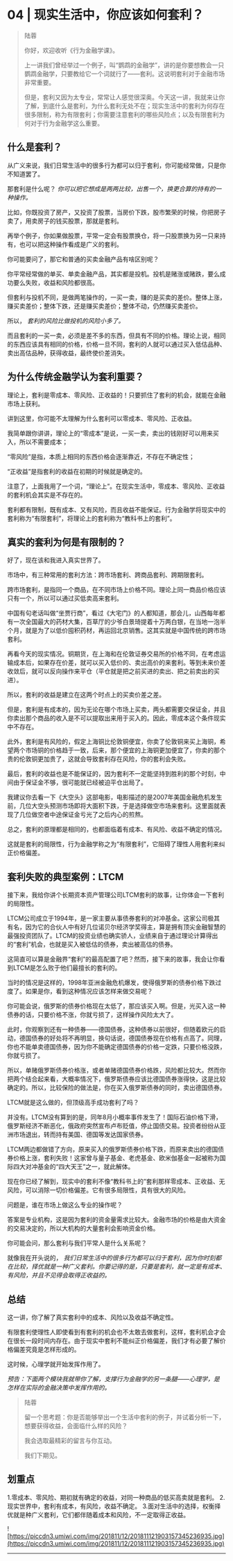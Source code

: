 # 04 | 现实生活中，你应该如何套利？

> 陆蓉
> 
> 你好，欢迎收听《行为金融学课》。
> 
> 上一讲我们曾经举过一个例子，叫“鹦鹉的金融学”，讲的是你要想教会一只鹦鹉金融学，只要教给它一个词就行了——套利。这说明套利对于金融市场非常重要。
> 
> 但是，套利又因为太专业，常常让人感觉很深奥。今天这一讲，我就来让你了解，到底什么是套利，为什么套利无处不在；现实生活中的套利为何存在很多限制，称为有限套利；你需要注意套利的哪些风险点；以及有限套利为何对于行为金融学这么重要。

## 什么是套利？

从广义来说，我们日常生活中的很多行为都可以归于套利，你可能经常做，只是你不知道罢了。

那套利是什么呢？ *你可以把它想成是两两比较，出售一个，换更合算的持有的一种操作。*

比如，你既投资了房产，又投资了股票，当房价下跌，股市繁荣的时候，你把房子卖了，用卖房子的钱买股票，那就是套利。

再举个例子，你如果做股票，平常一定会有股票换仓，将一只股票换为另一只来持有，也可以把这种操作看成是广义的套利。

你可能要问了，那它和普通的买卖金融产品有啥区别呢？

你平常经常做的单买、单卖金融产品，其实都是投机。投机是赌涨或赌跌，要么成功要么失败，收益和风险都很高。

但套利与投机不同，是做两笔操作的，一买一卖，赚的是买卖的差价。整体上涨，赚买卖差价；整体下跌，还是赚买卖差价；整体不动，仍然赚买卖差价。

所以， *套利的风险比做投机的风险小多了。*

而且套利的一买一卖，必须是差不多的东西，但具有不同的价格。理论上说，相同的东西应该具有相同的价格，价格一旦不同，套利的人就可以通过买入低估品种、卖出高估品种，获得收益，最终使价差消失。

## 为什么传统金融学认为套利重要？

理论上，套利是零成本、零风险、正收益的！只要抓住了套利的机会，就能在金融市场上获利。

讲到这里，你可能不太理解为什么套利可以零成本、零风险、正收益。

我简单跟你讲讲，理论上的“零成本”是说，一买一卖，卖出的钱刚好可以用来买入，所以不需要成本；

“零风险”是指，本质上相同的东西价格会逐渐靠近，不存在不确定性；

“正收益”是指套利的收益在初期的时候就是确定的。

注意了，上面我用了一个词，“理论上”。在现实生活中，零成本、零风险、正收益的套利机会其实是不存在的。

套利都有限制，既有成本、又有风险，而且收益不能保证。行为金融学将现实中的套利称为“有限套利”，将理论上的套利称为“教科书上的套利”。

## 真实的套利为何是有限制的？

好了，现在该和我进入真实世界了。

市场中，有三种常用的套利方法：跨市场套利、跨商品套利、跨期限套利。

跨市场套利，是指同一个商品，在不同市场上价格不同。理论上同一商品价格应该只有一个，所以可以通过买低卖高来套利。

中国有句老话叫做“坐贾行商”，看过《大宅门》的人都知道，那会儿，山西每年都有一次全国最大的药材大集，百草厅的少爷白景琦提着十万两白银，在当地一泡半个月，就是为了以低价囤积药材，再运回北京销售。这其实就是中国传统的跨市场套利。

再看今天的现实情况。铜期货，在上海和在伦敦证券交易所的价格不同，在考虑运输成本后，如果存在价差，就可以买入低价的、卖出高价的来套利。等到未来价差收敛后，就可以反向操作来平仓（平仓就是把之前买进的卖出、把之前卖出的买进）。

所以，套利的收益是建立在这两个时点上的买卖价差之差。

但是，套利是有成本的，因为无论在哪个市场上买卖，两头都需要交保证金，并且你卖出那个商品的收入是不可以提取出来用于买入的。因此，零成本这个条件现实中不存在。

此外，套利是有风险的，假定上海铜比伦敦铜便宜，你卖了伦敦铜来买上海铜，希望两个市场铜的价格趋于一致，后来，那个便宜的上海铜更加便宜了，你卖的那个贵的伦敦铜更加贵了，这就会导致套利存在风险，你的套利会失败。

最后，套利的收益也是不能保证的，因为套利不一定能坚持到胜利的那个时刻，中间由于保证金不够，很可能就已经被迫平仓出局了。

我建议你去看一下《大空头》这部电影，电影描述的是2007年美国金融危机发生前，几位大空头预测市场即将大面积下跌，于是选择做空市场来套利。这里面就表现了几位做空者中途保证金亏光了之后内心的煎熬。

总之，套利的原理都是相同的，也都面临着有成本、有风险、收益不确定的情况。

这就是套利的局限性，行为金融学称之为“有限套利”，它阻碍了理性人用套利来纠正价格偏差。

## 套利失败的典型案例：LTCM

接下来，我给你讲个长期资本资产管理公司LTCM套利的故事，让你体会一下套利的局限性。

LTCM公司成立于1994年，是一家主要从事债券套利的对冲基金。这家公司极其有名，因为它的合伙人中有好几位诺贝尔经济学奖得主，算是拥有顶尖金融智慧的最强投资团队了。LTCM的投资业绩也确实骄人，业绩来自于通过理论计算得出的“套利”机会，也就是买入被低估的债券，卖出被高估的债券。

这简直可以算是金融界“套利”的最高配置了吧？然而，接下来的故事，我会让你看到LTCM是怎么败于他们最擅长的套利的。

当时的情况是这样的，1998年亚洲金融危机爆发，使得俄罗斯的债券价格下跌过度了。如果是你，看到这种情况应该怎样来做交易呢？

你可能会说，俄罗斯的债券价格现在太低了，那应该买入啊。但是，光买入这一种债券的话，只要价格不涨，你就亏损了，这样操作风险太大了。

此时，你观察到还有一种债券——德国债券，这种债券以前很好，但随着欧元的启动，德国债券的好处将不再明显，换句话说，德国债券现在价格有点高了。同理，你也不能单卖德国债券，因为你不能确定德国债券的价格一定跌，只要价格没跌，你就亏损了。

所以，单赌俄罗斯债券价格涨，或者单赌德国债券价格跌，风险都比较大。然而你把两个结合起来看，大概率情况下，俄罗斯债券应该比德国债券涨得快，这是比较确定的。所以，比较保险的做法是，你在买入俄罗斯债券的同时，卖出德国债券。

LTCM就是这么做的，但顶级高手成功套利了吗？

并没有。LTCM没有算到的是，同年8月小概率事件发生了！国际石油价格下滑，俄罗斯经济不断恶化，俄政府突然宣布卢布贬值，停止国债交易。投资者纷纷从亚洲市场退出，转而持有美国、德国等发达国家债券。

LTCM两边都做错了方向，原来买入的俄罗斯债券价格下跌，而原来卖出的德国债券价格上涨，套利失败！这家曾与量子基金、老虎基金、欧米伽基金一起被称为国际四大对冲基金的“四大天王”之一，就此解体。

现在你已经了解到，现实中的套利不像“教科书上的”套利那样零成本、正收益、无风险，可以消除一切价格偏差。它有很多局限性，具有很大的风险。

问题是，谁在市场上做这么专业的操作呢？

答案是专业机构，这是因为套利的资金量需求比较大。金融市场的价格是由大资金的交易决定的，所以大机构的大量套利会影响资金价格。

你可能会问，那么套利与我们平常人是什么关系呢？

就像我在开头说的， *我们日常生活中的很多行为都可以归于套利，因为你时刻都在比较，择优就是一种广义套利。你要记得的是，只要是套利，就一定是有成本、有风险，并且不见得会取得正收益的。*

## 总结

这一讲，你了解了真实套利中的成本、风险以及收益不确定性。

有限套利使理性人即使看到有套利的机会也不太敢去做套利，这样，套利机会才会在很长一段时间内存在。由于现实中套利不能纠正价格偏差，我们才有必要了解价格偏差究竟是怎样形成的。

这时候，心理学就开始发挥作用了。

 *预告：下面两个模块我就带你了解，支撑行为金融学的另一条腿——心理学，是怎样在实际的金融决策中发挥作用的。*

> 陆蓉
> 
> 留一个思考题：你是否能够举出一个生活中套利的例子，并试着分析一下，想要获得收益，会面临什么样的风险？
> 
> 我会选取最精彩的留言与你互动。
> 
> 我们下期见。

## 划重点

1.零成本、零风险、期初就有确定的收益，对同一种商品的低买高卖就是套利。
2.现实世界中，套利有成本，有风险，收益不确定。
3.面对生活中的选择，权衡择优就是种广义套利，它们都伴随着成本和风险，不一定取得正收益。


![https://piccdn3.umiwi.com/img/201811/12/201811121903157345236935.jpg](https://piccdn3.umiwi.com/img/201811/12/201811121903157345236935.jpg)

---
